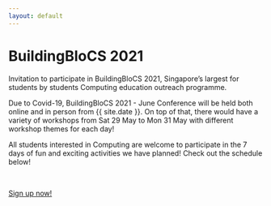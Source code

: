 ```yaml
---
layout: default
---
```


# BuildingBloCS 2021

Invitation to participate in BuildingBloCS 2021, Singapore’s largest for students by students Computing education outreach programme.

Due to Covid-19, BuildingBloCS 2021 - June Conference will be held both online and in person from {{ site.date }}. On top of that, there would have a variety of workshops from Sat 29 May to Mon 31 May with different workshop themes for each day!

All students interested in Computing are welcome to participate in the 7 days of fun and exciting activities we have planned! Check out the schedule below!

<br>

<a class="btn brand horizontal_align" href="https://go.buildingblocs.sg/signup">Sign up now!</a>
